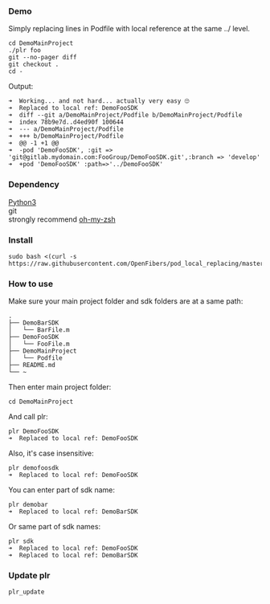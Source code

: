 ### Demo

Simply replacing lines in Podfile with local reference at the same ../ level.

```
cd DemoMainProject
./plr foo
git --no-pager diff
git checkout .
cd -
```

Output: 

```
➜  Working... and not hard... actually very easy 🙄
➜  Replaced to local ref: DemoFooSDK
➜  diff --git a/DemoMainProject/Podfile b/DemoMainProject/Podfile
➜  index 78b9e7d..d4ed90f 100644
➜  --- a/DemoMainProject/Podfile
➜  +++ b/DemoMainProject/Podfile
➜  @@ -1 +1 @@
➜  -pod 'DemoFooSDK', :git => 'git@gitlab.mydomain.com:FooGroup/DemoFooSDK.git',:branch => 'develop'
➜  +pod 'DemoFooSDK' :path=>'../DemoFooSDK'
```

### Dependency

[Python3](https://www.python.org/download/releases/3.0/)  
git  
strongly recommend [oh-my-zsh](https://github.com/robbyrussell/oh-my-zsh)  

### Install


```
sudo bash <(curl -s https://raw.githubusercontent.com/OpenFibers/pod_local_replacing/master/easy_install.sh)
```

### How to use

Make sure your main project folder and sdk folders are at a same path:

```
.
├── DemoBarSDK
│   └── BarFile.m
├── DemoFooSDK
│   └── FooFile.m
├── DemoMainProject
│   └── Podfile
├── README.md
└── ~

```

Then enter main project folder:

```
cd DemoMainProject
```

And call plr:

```
plr DemoFooSDK
➜  Replaced to local ref: DemoFooSDK
```

Also, it's case insensitive:

```
plr demofoosdk
➜  Replaced to local ref: DemoFooSDK
```

You can enter part of sdk name:

```
plr demobar
➜  Replaced to local ref: DemoBarSDK
```

Or same part of sdk names:

```
plr sdk
➜  Replaced to local ref: DemoFooSDK
➜  Replaced to local ref: DemoBarSDK
```

### Update plr

```
plr_update
```